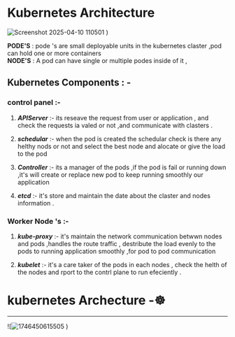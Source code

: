 # Kubernetes Architecture 

![Screenshot 2025-04-10 110501](https://github.com/user-attachments/assets/1885b936-8f3a-4899-b91f-83fa659304d3)
)

**PODE'S** : pode 's are small deployable units in the kubernetes claster ,pod can hold one or more containers <br>
**NODE'S** : A pod can have single or multiple podes inside of it ,<br>

##  Kubernetes Components : -

### control panel :-

1. ***APIServer*** :-  its reseave the request from user or application , and check the requests ia valed or not ,and communicate with clasters .
 
2. ***schedular***  :-   when the pod is created  the schedular check is there any helthy nods or not and select the best node and alocate or give
                  the load to the pod

3. ***Controller*** :- its a manager of the pods ,if the pod is fail or running down  ,it's will create or replace new pod to keep running smoothly our application
     
4. ***etcd***       :- it's store and maintain the date about the claster and nodes information .

 ### Worker Node 's  :-  

 1. ***kube-proxy*** :- it's maintain the network communication betwwn nodes and pods ,handles the route traffic , destribute the load evenly to the pods to running application smoothly ,for pod to pod communication
  
 2. ***kubelet***    :-  it's a care taker of the pods in each nodes , check the helth of the nodes and  rport to the contrl plane  to run efeciently .



# kubernetes Archecture -☸️
****************************

![![1746450615505](https://github.com/user-attachments/assets/6e672f11-2c1d-4abb-aa67-b5e624ac0fc7)
)
